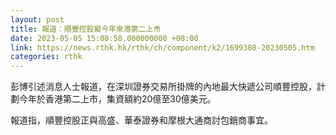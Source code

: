 ```yaml
---
layout: post
title: 報道：順豐控股擬今年來港第二上市
date: 2023-05-05 15:08:58.000000000 +08:00
link: https://news.rthk.hk/rthk/ch/component/k2/1699308-20230505.htm
categories: rthk
---
```


彭博引述消息人士報道，在深圳證券交易所掛牌的內地最大快遞公司順豐控股，計劃今年於香港第二上市，集資額約20億至30億美元。

報道指，順豐控股正與高盛、華泰證券和摩根大通商討包銷商事宜。
